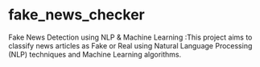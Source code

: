# fake_news_checker
Fake News Detection using NLP &amp; Machine Learning :This project aims to classify news articles as Fake or Real using Natural Language Processing (NLP) techniques and Machine Learning algorithms.
